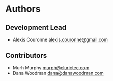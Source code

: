 # Authors

## Development Lead
   
* Alexis Couronne <alexis.couronne@gmail.com>

## Contributors

* Murh Murphy <murph@clurictec.com>
* Dana Woodman <dana@danawoodman.com>
